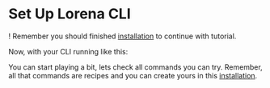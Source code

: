 # Set Up Lorena CLI

! Remember you should finished [installation](installation.md) to continue with tutorial.

Now, with your CLI running like this:

You can start playing a bit, lets check all commands you can try. Remember, all that commands are recipes and you can create yours in this [installation](create-recipes.md).
